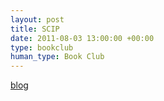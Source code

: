 ```yaml
---
layout: post
title: SCIP
date: 2011-08-03 13:00:00 +00:00
type: bookclub
human_type: Book Club
---
```

[blog](http://blog.plagelao.com/SCIP/)

